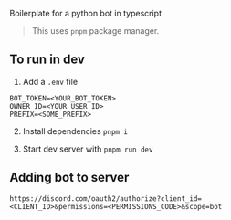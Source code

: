 Boilerplate for a python bot in typescript

> This uses `pnpm` package manager.

## To run in dev

1. Add a `.env` file

```
BOT_TOKEN=<YOUR_BOT_TOKEN>
OWNER_ID=<YOUR_USER_ID>
PREFIX=<SOME_PREFIX>
```

2. Install dependencies `pnpm i`

3. Start dev server with `pnpm run dev`

## Adding bot to server

```
https://discord.com/oauth2/authorize?client_id=<CLIENT_ID>&permissions=<PERMISSIONS_CODE>&scope=bot
```
